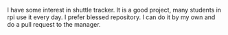 I have some interest in shuttle tracker. It is a good project, many 
students in rpi use it every day. I prefer blessed repository. I can do 
it by my own and do a pull request to the manager.
